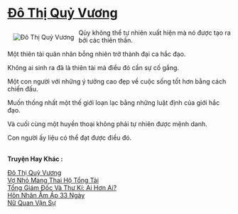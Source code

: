 <a href="https://utruyen.com/truyen/do-thi-quy-vuong/12834/" title="Đô Thị Quỷ Vương"><h1>Đô Thị Quỷ Vương</h1></a><div style="display:table"><img align="right" style="float: left; padding: 10px;" src="https://utruyen.com/images/story/200x260/do-thi-quy-vuong.jpg" alt="Đô Thị Quỷ Vương">Qủy không thể tự nhiên xuất hiện mà nó được tạo ra bởi các thiên thần.<p></p>Một thiên tài quân nhân bỗng nhiên trở thành đại ca hắc đạo.<p></p>Không ai sinh ra đã là thiên tài mà điều đó cần sự cố gắng.<p></p>Một con người với những ý tưởng cao đẹp về cuộc sống tốt hơn bằng cách chiến đấu.<p></p>Muốn thống nhất một thế giới loạn lạc bằng những luật định của giới hắc đạo.<p></p>Và cuối cùng một huyền thoại không phải tự nhiên được mệnh danh.<p></p>Con người ấy liệu có thể đạt được điều đó.</div><p><br><b>Truyện Hay Khác :</b></p><a href="https://utruyen.com/truyen/do-thi-quy-vuong/12834/" alt="Đô Thị Quỷ Vương">Đô Thị Quỷ Vương</a><br/><a href="https://utruyen.com/truyen/vo-nho-mang-thai-ho-tong-tai/19167/" alt="Vợ Nhỏ Mang Thai Hộ Tổng Tài">Vợ Nhỏ Mang Thai Hộ Tổng Tài</a><br/><a href="https://github.com/quanluxury/ngontinh_top100/tree/master/19578" alt="Tổng Giám Đốc Và Thư Kí: Ai Hơn Ai?">Tổng Giám Đốc Và Thư Kí: Ai Hơn Ai?</a><br/><a href="https://github.com/quanluxury/ngontinh_top100/tree/master/19215" alt="Hôn Nhân Ấm Áp 33 Ngày">Hôn Nhân Ấm Áp 33 Ngày</a><br/><a href="https://maps.google.com.sg/url?q=https%3A%2F%2Futruyen.com%2Ftruyen%2Fnu-quan-van-su%2F17599%2F" alt="Nữ Quan Vận Sự">Nữ Quan Vận Sự</a><br/>